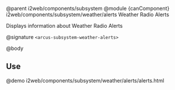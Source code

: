 @parent i2web/components/subsystem
@module {canComponent} i2web/components/subsystem/weather/alerts Weather Radio Alerts

Displays information about Weather Radio Alerts

@signature `<arcus-subsystem-weather-alerts>`

@body

## Use

@demo i2web/components/subsystem/weather/alerts/alerts.html